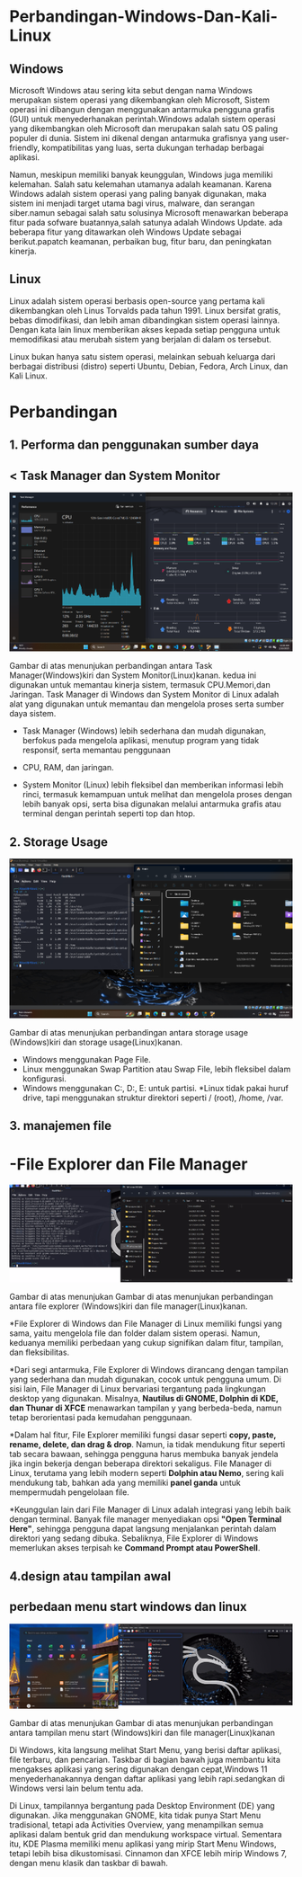 # Perbandingan-Windows-Dan-Kali-Linux
## Windows 
Microsoft Windows atau sering kita sebut dengan nama Windows merupakan sistem operasi yang dikembangkan oleh Microsoft, Sistem operasi ini dibangun dengan 
menggunakan antarmuka pengguna grafis (GUI) untuk menyederhanakan perintah.Windows adalah sistem operasi yang dikembangkan oleh Microsoft dan merupakan salah satu 
OS paling populer di dunia. Sistem ini dikenal dengan antarmuka grafisnya yang user-friendly, kompatibilitas yang luas, serta dukungan terhadap berbagai aplikasi.

Namun, meskipun memiliki banyak keunggulan, Windows juga memiliki kelemahan. Salah satu kelemahan utamanya adalah keamanan. Karena Windows adalah sistem operasi 
yang paling banyak digunakan, maka sistem ini menjadi target utama bagi virus, malware, dan serangan siber.namun sebagai salah satu solusinya Microsoft menawarkan 
beberapa fitur pada sofware buatannya,salah satunya adalah Windows Update. ada beberapa fitur yang ditawarkan oleh Windows Update sebagai berikut.papatch keamanan, 
perbaikan bug, fitur baru, dan peningkatan kinerja.

## Linux
Linux adalah sistem operasi berbasis open-source yang pertama kali dikembangkan oleh Linus Torvalds pada tahun 1991. Linux bersifat gratis, bebas dimodifikasi, dan 
lebih aman dibandingkan sistem operasi lainnya.
Dengan kata lain linux memberikan akses kepada setiap pengguna untuk memodifikasi atau merubah sistem yang berjalan di dalam os tersebut.

Linux bukan hanya satu sistem operasi, melainkan sebuah keluarga dari berbagai distribusi (distro) seperti Ubuntu, Debian, Fedora, Arch Linux, dan Kali Linux.

# Perbandingan
## 1. Performa dan penggunakan sumber daya
## < Task Manager dan System Monitor
![alt text](https://github.com/fixxs/Perbedaan-Windows-Dan-Kali-Linux/blob/main/Screenshot%202025-02-10%20002902.png?raw=true)

Gambar di atas menunjukan perbandingan antara Task Manager(Windows)kiri dan System Monitor(Linux)kanan. kedua ini digunakan untuk memantau kinerja sistem, termasuk 
CPU.Memori,dan Jaringan.
Task Manager di Windows dan System Monitor di Linux adalah alat yang digunakan untuk memantau dan mengelola proses serta sumber daya sistem.

* Task Manager (Windows) lebih sederhana dan mudah digunakan, berfokus pada mengelola aplikasi, menutup program yang tidak responsif, serta memantau penggunaan
* CPU, RAM, dan jaringan.

* System Monitor (Linux) lebih fleksibel dan memberikan informasi lebih rinci, termasuk kemampuan untuk melihat dan mengelola proses dengan lebih banyak opsi, 
 serta bisa digunakan melalui antarmuka grafis atau terminal dengan perintah seperti top dan htop.

## 2. Storage Usage
![alt text](https://github.com/fixxs/Perbedaan-Windows-Dan-Kali-Linux/blob/main/Screenshot%202025-02-10%20003334.png?raw=true)

Gambar di atas menunjukan perbandingan antara storage usage (Windows)kiri dan storage usage(Linux)kanan. 

* Windows menggunakan Page File.
* Linux menggunakan Swap Partition atau Swap File, lebih fleksibel dalam konfigurasi.
* Windows menggunakan C:, D:, E: untuk partisi.
*Linux tidak pakai huruf drive, tapi menggunakan struktur direktori seperti / (root), /home, /var.

## 3. manajemen file
# -File Explorer dan File Manager
![alt text](https://github.com/fixxs/Perbedaan-Windows-Dan-Kali-Linux/blob/main/Screenshot%202025-02-10%20011111.jpg?raw=true)


Gambar di atas menunjukan Gambar di atas menunjukan perbandingan antara file explorer (Windows)kiri dan file manager(Linux)kanan.

*File Explorer di Windows dan File Manager di Linux memiliki fungsi yang sama, yaitu mengelola file dan folder dalam sistem operasi. Namun, keduanya memiliki 
 perbedaan yang cukup signifikan dalam fitur, tampilan, dan fleksibilitas.

*Dari segi antarmuka, File Explorer di Windows dirancang dengan tampilan yang sederhana dan mudah digunakan, cocok untuk pengguna umum.  Di sisi lain, File Manager 
 di Linux bervariasi tergantung pada lingkungan desktop yang digunakan. Misalnya, **Nautilus di GNOME, Dolphin di KDE, dan Thunar di XFCE** menawarkan tampilan y 
 yang berbeda-beda, namun tetap berorientasi pada kemudahan penggunaan.

*Dalam hal fitur, File Explorer memiliki fungsi dasar seperti **copy, paste, rename, delete, dan drag & drop**. Namun, ia tidak mendukung fitur seperti tab secara 
 bawaan, sehingga pengguna harus membuka banyak jendela jika ingin bekerja dengan beberapa direktori sekaligus. File Manager di Linux, terutama yang lebih modern 
 seperti **Dolphin atau Nemo**, sering kali mendukung tab, bahkan ada yang memiliki **panel ganda** untuk mempermudah pengelolaan file.

*Keunggulan lain dari File Manager di Linux adalah integrasi yang lebih baik dengan terminal. Banyak file manager menyediakan opsi **"Open Terminal Here"**, 
 sehingga pengguna dapat langsung menjalankan perintah dalam direktori yang sedang dibuka. Sebaliknya, File Explorer di Windows memerlukan akses terpisah ke 
 **Command Prompt atau PowerShell**.

## 4.design atau tampilan awal
## perbedaan menu start windows dan linux

![alt text](https://github.com/fixxs/Perbedaan-Windows-Dan-Kali-Linux/blob/main/Screenshot%202025-02-10%20003523.jpg?raw=true)

Gambar di atas menunjukan Gambar di atas menunjukan perbandingan antara tampilan menu start (Windows)kiri dan file manager(Linux)kanan

Di Windows, kita langsung melihat Start Menu, yang berisi daftar aplikasi, file terbaru, dan pencarian. Taskbar di bagian bawah juga membantu kita mengakses 
aplikasi yang sering digunakan dengan cepat,Windows 11 menyederhanakannya dengan daftar aplikasi yang lebih rapi.sedangkan di Windows versi lain belum tentu ada.

Di Linux, tampilannya bergantung pada Desktop Environment (DE) yang digunakan. Jika menggunakan GNOME, kita tidak punya Start Menu tradisional, 
tetapi ada Activities Overview, yang menampilkan semua aplikasi dalam bentuk grid dan mendukung workspace virtual. Sementara itu, KDE Plasma memiliki menu aplikasi 
yang mirip Start Menu Windows, tetapi lebih bisa dikustomisasi. Cinnamon dan XFCE lebih mirip Windows 7, dengan menu klasik dan taskbar di bawah.


